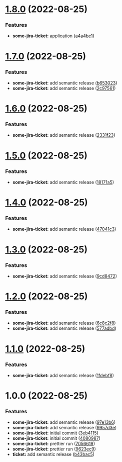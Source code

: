 # [1.8.0](https://github.com/rbelmega/crypto-tmp-1/compare/v1.7.0...v1.8.0) (2022-08-25)


### Features

* **some-jira-ticket:** application ([a4a4bc1](https://github.com/rbelmega/crypto-tmp-1/commit/a4a4bc17c8b097a27c8f25bbb6f0b618b08a09b8))

# [1.7.0](https://github.com/rbelmega/crypto-tmp-1/compare/v1.6.0...v1.7.0) (2022-08-25)


### Features

* **some-jira-ticket:** add semantic release ([b653023](https://github.com/rbelmega/crypto-tmp-1/commit/b653023035a4da6fdeba8ab76e3a1e17969e6236))
* **some-jira-ticket:** add semantic release ([2c97561](https://github.com/rbelmega/crypto-tmp-1/commit/2c9756155f12d0c6aaafe167c663ae9640b873be))

# [1.6.0](https://github.com/rbelmega/crypto-tmp-1/compare/v1.5.0...v1.6.0) (2022-08-25)


### Features

* **some-jira-ticket:** add semantic release ([2331f23](https://github.com/rbelmega/crypto-tmp-1/commit/2331f23928e10069c5691be5621f86eecb991a85))

# [1.5.0](https://github.com/rbelmega/crypto-tmp/compare/v1.4.0...v1.5.0) (2022-08-25)


### Features

* **some-jira-ticket:** add semantic release ([18171a5](https://github.com/rbelmega/crypto-tmp/commit/18171a55bb846dc17dc014f1f2922d121337ccf5))

# [1.4.0](https://github.com/rbelmega/crypto-trade-tmp-1/compare/v1.3.0...v1.4.0) (2022-08-25)


### Features

* **some-jira-ticket:** add semantic release ([47041c3](https://github.com/rbelmega/crypto-trade-tmp-1/commit/47041c3a922d28fcb5e2b962dfb7679eed3e4e35))

# [1.3.0](https://github.com/rbelmega/crypto-trade-tmp-1/compare/v1.2.0...v1.3.0) (2022-08-25)


### Features

* **some-jira-ticket:** add semantic release ([9cd8472](https://github.com/rbelmega/crypto-trade-tmp-1/commit/9cd847226a94653eeb3123d457ded7289ca6c3d7))

# [1.2.0](https://github.com/rbelmega/crypto-trade-tmp-1/compare/v1.1.0...v1.2.0) (2022-08-25)


### Features

* **some-jira-ticket:** add semantic release ([6c8c2f8](https://github.com/rbelmega/crypto-trade-tmp-1/commit/6c8c2f81ccfe3d9c567fc1f642020c0d4a1d13f6))
* **some-jira-ticket:** add semantic release ([577adbd](https://github.com/rbelmega/crypto-trade-tmp-1/commit/577adbd8d186277ff441778cd93bf1b84224013d))

# [1.1.0](https://github.com/rbelmega/crypto-trade-tmp-1/compare/v1.0.0...v1.1.0) (2022-08-25)


### Features

* **some-jira-ticket:** add semantic release ([1fdebf8](https://github.com/rbelmega/crypto-trade-tmp-1/commit/1fdebf8a833f9b37c1ca3b3d5db5fdff83a38b8f))

# 1.0.0 (2022-08-25)


### Features

* **some-jira-ticket:** add semantic release ([97e13b6](https://github.com/rbelmega/crypto-trade-tmp-1/commit/97e13b68c6f27dde06a20b30582e777f5c589dcb))
* **some-jira-ticket:** add semantic release ([9957d3e](https://github.com/rbelmega/crypto-trade-tmp-1/commit/9957d3e433729796ab0f4cd0b7c8edf5e2463c76))
* **some-jira-ticket:** initial commit ([3eb4115](https://github.com/rbelmega/crypto-trade-tmp-1/commit/3eb4115204cedfcddaec905e1aee37d7f6473cc9))
* **some-jira-ticket:** initial commit ([4080987](https://github.com/rbelmega/crypto-trade-tmp-1/commit/40809879f90a583dfe64610c54094b5bae674ae5))
* **some-jira-ticket:** prettier run ([7056619](https://github.com/rbelmega/crypto-trade-tmp-1/commit/7056619efcd5e82a0d49a6bd8d1633e01aea57d8))
* **some-jira-ticket:** prettier run ([9623ec9](https://github.com/rbelmega/crypto-trade-tmp-1/commit/9623ec95ae2c544d3e5e5eefa1c9d2c4eff107dd))
* **ticket:** add semantic release ([b43bac5](https://github.com/rbelmega/crypto-trade-tmp-1/commit/b43bac5dcebfae4c1e8dd9c3538707441075e3f4))
